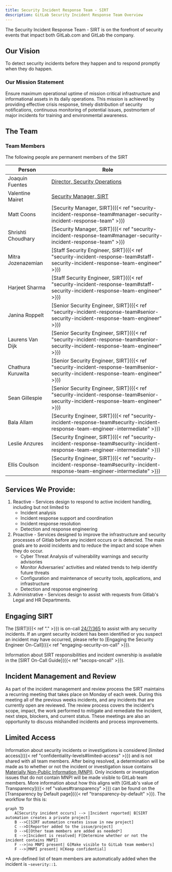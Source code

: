 ```yaml
---
title: Security Incident Response Team - SIRT
description: GitLab Security Incident Response Team Overview
---
```


The Security Incident Response Team - SIRT is on the forefront of security events that impact both GitLab.com and GitLab the company.

## <i class="fas fa-rocket" id="biz-tech-icons"></i> Our Vision

To detect security incidents before they happen and to respond promptly when they do happen.

### Our Mission Statement

Ensure maximum operational uptime of mission critical infrastructure and informational assets in its daily operations. This mission is achieved by providing effective crisis response, timely distribution of security notifications, continuous monitoring of potential issues, postmortem of major incidents for training and environmental awareness.

## <i class="fas fa-users" id="biz-tech-icons"></i> The Team

### Team Members

The following people are permanent members of the SIRT

|Person|Role|
|---|---|
|Joaquin Fuentes|[Director, Security Operations](/job-families/security/security-incident-response-team/#manager-security-incident-response-team)|
|Valentine Mairet|[Security Manager, SIRT](/job-families/security/security-incident-response-team/#manager-security-incident-response-team)|
|Matt Coons|[Security Manager, SIRT]({{< ref "security-incident-response-team#manager-security-incident-response-team" >}})|
|Shrishti Choudhary|[Security Manager, SIRT]({{< ref "security-incident-response-team#manager-security-incident-response-team" >}})|
|Mitra Jozenazemian|[Staff Security Engineer, SIRT]({{< ref "security-incident-response-team#staff-security-incident-response-team-engineer" >}})|
|Harjeet Sharma|[Staff Security Engineer, SIRT]({{< ref "security-incident-response-team#staff-security-incident-response-team-engineer" >}})|
|Janina Roppelt|[Senior Security Engineer, SIRT]({{< ref "security-incident-response-team#senior-security-incident-response-team-engineer" >}})|
|Laurens Van Dijk|[Senior Security Engineer, SIRT]({{< ref "security-incident-response-team#senior-security-incident-response-team-engineer" >}})|
|Chathura Kuruwita|[Senior Security Engineer, SIRT]({{< ref "security-incident-response-team#senior-security-incident-response-team-engineer" >}})|
|Sean Gillespie|[Senior Security Engineer, SIRT]({{< ref "security-incident-response-team#senior-security-incident-response-team-engineer" >}})|
|Bala Allam|[Security Engineer, SIRT]({{< ref "security-incident-response-team#security-incident-response-team-engineer-intermediate" >}})|
|Leslie Anzures|[Security Engineer, SIRT]({{< ref "security-incident-response-team#security-incident-response-team-engineer-intermediate" >}})|
|Ellis Coulson|[Security Engineer, SIRT]({{< ref "security-incident-response-team#security-incident-response-team-engineer-intermediate" >}})|

## <i class="fas fa-stream" id="biz-tech-icons"></i> Services We Provide:

1. Reactive - Services design to respond to active incident handling, including but not limited to
    - Incident analysis
    - Incident response support and coordination
    - Incident response resolution
    - Detection and response engineering
1. Proactive - Services designed to improve the infrastructure  and security  processes of Gitlab before any incident occurs or is detected. The main goals are to avoid incidents and to reduce the impact and scope when they do occur.
    - Cyber Threat Analysis of vulnerability warnings and security advisories
    - Monitor Adversaries' activities and related trends to help identify future threats
    - Configuration and maintenance of security tools, applications, and infrastructure
    - Detection and response engineering
1. Administrative - Services design to assist with requests from Gitlab's Legal and HR Departments.

## <i class="fas fa-bullseye" id="biz-tech-icons"></i> Engaging SIRT

The [SIRT]({{< ref "." >}}) is on-call [24/7/365](https://about.gitlab.com/handbook/on-call/#security-team-on-call-rotation) to assist with any security incidents. If an urgent security incident has been identified or you suspect an incident may have occurred, please refer to [Engaging the Security Engineer On-Call]({{< ref "engaging-security-on-call" >}}).

Information about SIRT responsibilities and incident ownership is available in the [SIRT On-Call Guide]({{< ref "secops-oncall" >}}).

## <i class="fas fa-receipt" id="biz-tech-icons"></i> Incident Management and Review

As part of the incident management and review process the SIRT maintains a recurring meeting that takes place on Monday of each week. During this meeting all of the previous weeks incidents, and any incidents that are currently open are reviewed. The review process covers the incident's scope, impact, the work performed to mitigate and remediate the incident, next steps, blockers, and current status. These meetings are also an opportunity to discuss mishandled incidents and process improvements.

## Limited Access

Information about security incidents or investigations is considered [limited access]({{< ref "confidentiality-levels#limited-access" >}}) and is not shared with all team members. After being resolved, a determination will be made as to whether or not the incident or investigation issue contains [Materially Non-Public Information (MNPI)](https://about.gitlab.com/handbook/product/product-safe-guidance/#materially-non-public-information). Only incidents or investigation issues that do not contain MNPI will be made visible to GitLab team members. More information about how this aligns with [GitLab's value of Transparency]({{< ref "values#transparency" >}}) can be found on the [Transparency by Default page]({{< ref "transparency-by-default" >}}). The workflow for this is:

```mermaid
graph TD
    A[Security incident occurs] --> |Incident reported| B[SIRT automation creates a private project]
    B -->C[SIRT automation creates issue in new project]
    C -->D[Reporter added to the issue/project]
    D -->E[Other team members are added as needed*]
    E -->|Incident is resolved| F[Determine whether or not the incident contains MNPI]
    F -->|no MNPI present| G[Make visible to GitLab team members]
    F -->|MNPI present| H[Keep confidential]
```

\*A pre-defined list of team members are automatically added when the incident is `~severity::1`.
